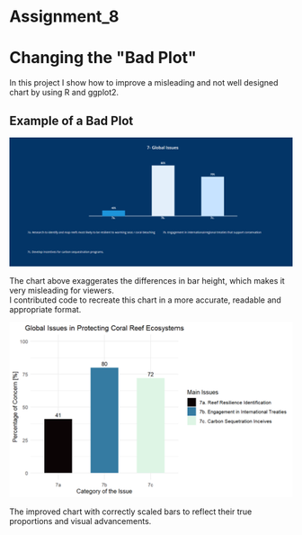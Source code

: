 # Assignment_8

# Changing the "Bad Plot"

In this project I show how to improve a misleading and not well designed chart by using R and ggplot2.

## Example of a Bad Plot

![Example of bad plotting](bad_plot.png)

The chart above exaggerates the differences in bar height, which makes it very misleading for viewers.  
I contributed code to recreate this chart in a more accurate, readable and appropriate format.


![Recreated chart](plot.png)

The improved chart with correctly scaled bars to reflect their true proportions and visual advancements. 
